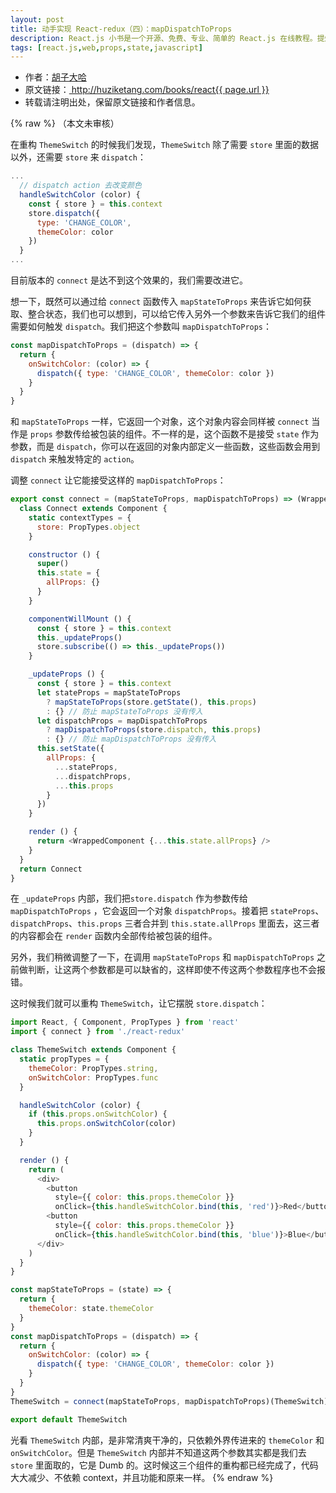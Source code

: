 ```yaml
---
layout: post
title: 动手实现 React-redux（四）：mapDispatchToProps
description: React.js 小书是一个开源、免费、专业、简单的 React.js 在线教程。提炼实战经验中基础的、重要的、频繁的知识进行重点讲解，让你能用最少的精力深入了解实战中最需要的 React.js 知识。
tags: [react.js,web,props,state,javascript]
---
```


<ul style='font-size: 14px;'>
  <li>
    作者：<a href="https://www.zhihu.com/people/hu-zi-da-ha" target="_blank">胡子大哈</a>
  </li>
  <li>
    原文链接：<a href="http://huziketang.com/books/react{{ page.url }}"> http://huziketang.com/books/react{{ page.url }} </a>
  </li>
  <li>转载请注明出处，保留原文链接和作者信息。</li>
</ul>

{% raw %}
（本文未审核）

在重构 `ThemeSwitch` 的时候我们发现，`ThemeSwitch` 除了需要 `store` 里面的数据以外，还需要 `store` 来 `dispatch`：

```javascript
...
  // dispatch action 去改变颜色
  handleSwitchColor (color) {
    const { store } = this.context
    store.dispatch({
      type: 'CHANGE_COLOR',
      themeColor: color
    })
  }
...
```

目前版本的 `connect` 是达不到这个效果的，我们需要改进它。

想一下，既然可以通过给 `connect` 函数传入 `mapStateToProps` 来告诉它如何获取、整合状态，我们也可以想到，可以给它传入另外一个参数来告诉它我们的组件需要如何触发 `dispatch`。我们把这个参数叫 `mapDispatchToProps`：

```javascript
const mapDispatchToProps = (dispatch) => {
  return {
    onSwitchColor: (color) => {
      dispatch({ type: 'CHANGE_COLOR', themeColor: color })
    }
  }
}
```

和 `mapStateToProps` 一样，它返回一个对象，这个对象内容会同样被 `connect` 当作是 `props` 参数传给被包装的组件。不一样的是，这个函数不是接受 `state` 作为参数，而是 `dispatch`，你可以在返回的对象内部定义一些函数，这些函数会用到 `dispatch` 来触发特定的 `action`。

调整 `connect` 让它能接受这样的 `mapDispatchToProps`：

```javascript
export const connect = (mapStateToProps, mapDispatchToProps) => (WrappedComponent) => {
  class Connect extends Component {
    static contextTypes = {
      store: PropTypes.object
    }

    constructor () {
      super()
      this.state = {
        allProps: {}
      }
    }

    componentWillMount () {
      const { store } = this.context
      this._updateProps()
      store.subscribe(() => this._updateProps())
    }

    _updateProps () {
      const { store } = this.context
      let stateProps = mapStateToProps
        ? mapStateToProps(store.getState(), this.props)
        : {} // 防止 mapStateToProps 没有传入
      let dispatchProps = mapDispatchToProps
        ? mapDispatchToProps(store.dispatch, this.props)
        : {} // 防止 mapDispatchToProps 没有传入
      this.setState({
        allProps: {
          ...stateProps,
          ...dispatchProps,
          ...this.props
        }
      })
    }

    render () {
      return <WrappedComponent {...this.state.allProps} />
    }
  }
  return Connect
}
```

在 `_updateProps` 内部，我们把`store.dispatch` 作为参数传给 `mapDispatchToProps`  ，它会返回一个对象 `dispatchProps`。接着把 `stateProps`、`dispatchProps`、`this.props` 三者合并到 `this.state.allProps` 里面去，这三者的内容都会在 `render` 函数内全部传给被包装的组件。

另外，我们稍微调整了一下，在调用 `mapStateToProps` 和 `mapDispatchToProps` 之前做判断，让这两个参数都是可以缺省的，这样即使不传这两个参数程序也不会报错。

这时候我们就可以重构 `ThemeSwitch`，让它摆脱 `store.dispatch`：

```javascript
import React, { Component, PropTypes } from 'react'
import { connect } from './react-redux'

class ThemeSwitch extends Component {
  static propTypes = {
    themeColor: PropTypes.string,
    onSwitchColor: PropTypes.func
  }

  handleSwitchColor (color) {
    if (this.props.onSwitchColor) {
      this.props.onSwitchColor(color)
    }
  }

  render () {
    return (
      <div>
        <button
          style={{ color: this.props.themeColor }}
          onClick={this.handleSwitchColor.bind(this, 'red')}>Red</button>
        <button
          style={{ color: this.props.themeColor }}
          onClick={this.handleSwitchColor.bind(this, 'blue')}>Blue</button>
      </div>
    )
  }
}

const mapStateToProps = (state) => {
  return {
    themeColor: state.themeColor
  }
}
const mapDispatchToProps = (dispatch) => {
  return {
    onSwitchColor: (color) => {
      dispatch({ type: 'CHANGE_COLOR', themeColor: color })
    }
  }
}
ThemeSwitch = connect(mapStateToProps, mapDispatchToProps)(ThemeSwitch)

export default ThemeSwitch
```

光看 `ThemeSwitch` 内部，是非常清爽干净的，只依赖外界传进来的 `themeColor` 和 `onSwitchColor`。但是 `ThemeSwitch` 内部并不知道这两个参数其实都是我们去 `store` 里面取的，它是 Dumb 的。这时候这三个组件的重构都已经完成了，代码大大减少、不依赖 context，并且功能和原来一样。
{% endraw %}